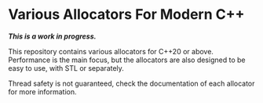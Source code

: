 # Various Allocators For Modern C++

***This is a work in progress.***

This repository contains various allocators for C++20 or above.
Performance is the main focus, but the allocators are also designed to be easy to use, with STL or separately.

Thread safety is not guaranteed, check the documentation of each allocator for more information.

